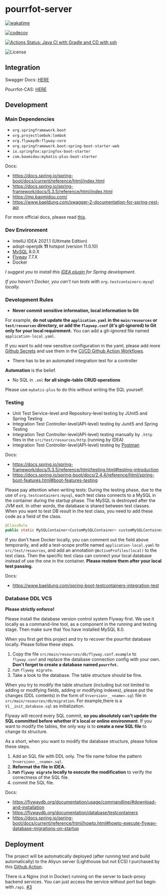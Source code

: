 # pourrfot-server

[![wakatime](https://wakatime.com/badge/github/SHU-PoURRfOT-1/pourrfot-server.svg)](https://wakatime.com/badge/github/SHU-PoURRfOT-1/pourrfot-server)

[![codecov](https://codecov.io/gh/SHU-PoURRfOT-1/pourrfot-server/branch/main/graph/badge.svg?token=8YX7TV9X0V)](https://codecov.io/gh/SHU-PoURRfOT-1/pourrfot-server)

[![Actions Status: Java CI with Gradle and CD with ssh](https://github.com/SHU-PoURRfOT-1/pourrfot-server/workflows/Java%20CI%20with%20Gradle%20and%20CD%20with%20ssh/badge.svg)](https://github.com/SHU-PoURRfOT-1/pourrfot-server/actions?query=workflow%3A"Java+CI+with+Gradle+and+CD+with+ssh")

![License](https://img.shields.io/github/license/SHU-PoURRfOT-1/pourrfot-web)

## Integration

Swagger Docs: [HERE](http://47.98.133.186/api/swagger-ui/index.html)

Pourrfot-CAS: [HERE](https://github.com/SHU-PoURRfOT-1/pourrfot-cas)

## Development

### Main Dependencies

* `org.springframework.boot`
* `org.projectlombok:lombok`
* `org.flywaydb:flyway-core`
* `org.springframework.boot:spring-boot-starter-web`
* `io.springfox:springfox-boot-starter`
* `com.baomidou:mybatis-plus-boot-starter`

Docs:

- https://docs.spring.io/spring-boot/docs/current/reference/html/index.html
- https://docs.spring.io/spring-framework/docs/5.3.5/reference/html/index.html
- https://mp.baomidou.com/
- https://www.baeldung.com/swagger-2-documentation-for-spring-rest-api

For more official docs, please read [this](./HELP.md).

### Dev Environment

* IntelliJ IDEA 2021.1 (Ultimate Edition)
* adopt-openjdk **11** hotspot (version 11.0.10)
* [MySQL](https://dev.mysql.com/doc/refman/8.0/en/) 8.0.X
* [Flyway](https://flywaydb.org/download/community) 7.7.X
* Docker

_I suggest you to install
this [IDEA plugin](https://github.com/1tontech/intellij-spring-assistant/issues/18#issuecomment-770574762) for Spring
development._

_If you haven't Docker, you can't run tests with `org.testcontainers:mysql` locally._

### Development Rules

- **Never commit sensitive information, local information to Git**

For example, **do not update the `application.yaml` in the `main/resources` or `test/resources` directory, or add
the `flayway.conf` (it's git-ignored) to Git only for your local requirement.** You can add a git-ignored file
named `application-local.yaml`.

If you want to add new sensitive configuration in the yaml, please add
more [Github Secrets](https://github.com/SHU-PoURRfOT-1/pourrfot-server/settings/secrets/actions) and use them in
the [CI/CD Github Action Workflows](./.github/workflows/gradle.yml).

- There has to be an automated integration test for a controller

**Automation** is the belief.

- No SQL in `.xml` **for all single-table CRUD operations**

Please use `mybatis-plus` to do this without writing the SQL yourself.

### Testing

* Unit Test Service-level and Repository-level testing by JUnit5 and Spring Testing
* Integration Test Controller-level(API-level) testing by Junit5 and Spring Testing
* Integration Test Controller-level(API-level) testing manually by `.http` files in the `src/test/resources/http`
  (running by IDEA)
* Integration Test Controller-level(API-level) testing by [Postman](https://www.postman.com/)

Docs:

- https://docs.spring.io/spring-framework/docs/5.3.5/reference/html/testing.html#testing-introduction
- https://docs.spring.io/spring-boot/docs/2.4.4/reference/html/spring-boot-features.html#boot-features-testing

Please pay attention when writing tests: During the testing phase, due to the use of `org.testcontainers:mysql`, each
test class connects to a MySQL in the container during the startup phase. The MySQL is destroyed after the JVM exit. In
other words, the database is shared between test classes. When you want to test DB result in the test class, you need to
add these code as a field of the class.

```java
@ClassRule
public static MySQLContainer<CustomMySQLContainer> customMySQLContainer=CustomMySQLContainer.getInstance();
```

If you don't have Docker locally, you can comment out the field above temporarily, and add a test-scope profile
named `application-local.yaml` to `src/test/resources`, and add an annotation `@ActiveProfiles(local)` to the test
class. Then the specific test class can connect your local database instead of use the one in the container. **Please
restore them after your local test passing.**

Docs:

- https://www.baeldung.com/spring-boot-testcontainers-integration-test

### Database DDL VCS

**Please strictly enforce!**

Please install the database version control system Flyway first. We use it locally as a command-line tool, as a
component in the running and testing stage. Then make sure that You have installed MySQL 8.0.

When you first get this project and try to recover the pourrfot database locally. Please follow these steps.

1. Copy the file `src/main/resources/db/flyway.conf.example` to `flyway.conf` and replace the database connection config
   with your own. **Don't forget to create a database named `pourrfot`.**
2. run `flyway migrate`.
3. Take a look to the database. The table structure should be fine.

When you try to modify the table structure (including but not limited to adding or modifying fields, adding or modifying
indexes), please put the changes (DDL contents) in the form of `V<version>__<name>.sql` file
in `src/main/resources/db/migration`. For example,there is a `V1__init_database.sql` as initialization.

Flyway will record every SQL commit, **so you absolutely can't update the SQL committed before whether it's local or
online environment**. If you want to modify the tables, the only way is to **create a new SQL file** to change its
structure.

As a short, when you want to modify the database structure, please follow these steps.

1. Add an SQL file with DDL only. The file name follow the pattern `V<version>__<name>.sql`.
2. **Reformat the file in IDEA.**
3. **run `flyway migrate` locally to execute the modification** to verify the correctness of the SQL file.
4. commit the SQL file.

Docs:

- https://flywaydb.org/documentation/usage/commandline/#download-and-installation
- https://flywaydb.org/documentation/database/testcontainers
- https://docs.spring.io/spring-boot/docs/current/reference/html/howto.html#howto-execute-flyway-database-migrations-on-startup

## Deployment

The project will be automatically deployed (after running test and build automatically) to the Aliyun server (Lighthouse
but not ECS) I purchased by this [Github Action](./.github/workflows/gradle.yml).

There is a Nginx (not in Docker) running on the server to back-proxy backend services. You can just access the service
without port but begin with `/api`. [#3](https://github.com/SHU-PoURRfOT-1/pourrfot-server/issues/3)
